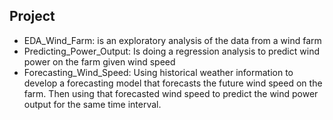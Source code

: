 ## Project 

* EDA_Wind_Farm: is an exploratory analysis of the data from a wind farm 
* Predicting_Power_Output:  Is doing a regression analysis to predict wind power on the farm given wind speed 
* Forecasting_Wind_Speed: Using historical weather information to develop a forecasting model that
forecasts the future wind speed on the farm. Then using that forecasted wind speed to predict the wind power output for the same
time interval.
